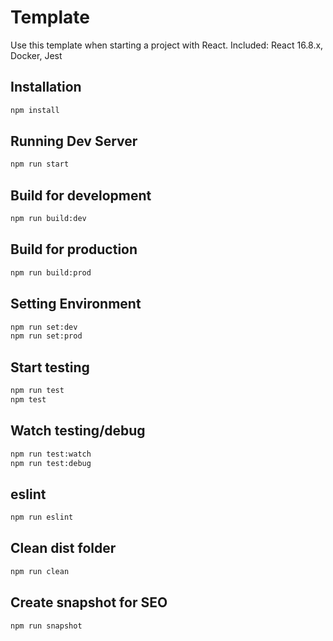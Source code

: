 # Template

Use this template when starting a project with React.
Included: React 16.8.x, Docker, Jest

## Installation

```bash
npm install
```

## Running Dev Server

```bash
npm run start
```

## Build for development

```bash
npm run build:dev
```

## Build for production

```bash
npm run build:prod
```

## Setting Environment

```bash
npm run set:dev
npm run set:prod
```

## Start testing

```bash
npm run test
npm test
```

## Watch testing/debug

```bash
npm run test:watch
npm run test:debug
```

## eslint

```bash
npm run eslint
```

## Clean dist folder

```bash
npm run clean
```

## Create snapshot for SEO

```bash
npm run snapshot
```